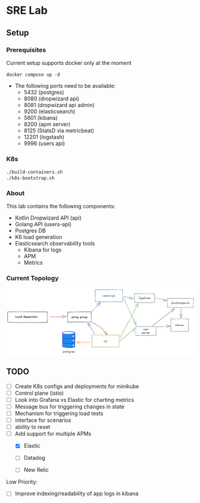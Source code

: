 # SRE Lab

## Setup

### Prerequisites 
Current setup supports docker only at the moment

```
docker compose up -d
```

- The following ports need to be available:
  - 5432 (postgres)
  - 8080 (dropwizard api)
  - 8081 (dropwizard api admin)
  - 9200 (elasticsearch)
  - 5601 (kibana)
  - 8200 (apm server)
  - 8125 (StatsD via metricbeat)
  - 12201 (logstash)
  - 9996 (users api)

###  K8s
```
./build-containers.sh
./k8s-bootstrap.sh
```


### About
This lab contains the following components:
- Kotlin Dropwizard API (api)
- Golang API (users-api)
- Postgres DB
- K6 load generation
- Elasticsearch observability tools
    - Kibana for logs
    - APM
    - Metrics

### Current Topology

![Topology](./docs/media/2022-09-06-docker-topology.png)


## TODO
- [ ] Create K8s configs and deployments for minikube
- [ ] Control plane (istio)
- [ ] Look into Grafana vs Elastic for charting metrics
- [ ] Message bus for triggering changes in state
- [ ] Mechanism for triggering load tests
- [ ] interface for scenarios
- [ ] ability to reset
- [ ] Add support for multiple APMs
  - [x] Elastic
  - [ ] Datadog
  - [ ] New Relic


Low Priority:
- [ ] Improve indexing/readability of app logs in kibana

